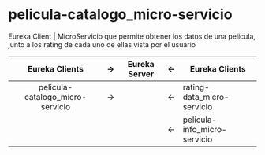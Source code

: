 # pelicula-catalogo_micro-servicio
Eureka Client |  MicroServicio que permite obtener los datos de una pelicula, junto a los rating de cada uno de ellas vista por el usuario


| Eureka Clients                   | -> | Eureka Server | <- |   Eureka Clients             |
|:--------------------------------:|----|---------------|----|------------------------------|
|  pelicula-catalogo_micro-servicio| -> |               | <- |  rating-data_micro-servicio  |
|                                  |    |               | <- |  pelicula-info_micro-servicio|

